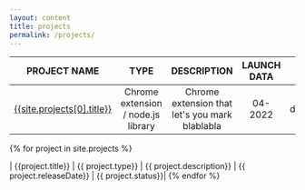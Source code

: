 ```yaml
---
layout: content
title: projects
permalink: /projects/
---
```


| PROJECT NAME  | TYPE | DESCRIPTION | LAUNCH DATA | CURRENT STATUS | 
| :----: | :----: | :----: | :----: | :----: | 
| [{{site.projects[0].title}}]({{site.projects[0].url}}) | Chrome extension / node.js library | Chrome extension that let's you mark blablabla | 04-2022 | development |

{% for project in site.projects %}
<!-- [{{project.title}}]({{project.url}}) -->
| {{project.title}} | {{ project.type}} | {{ project.description}} | {{ project.releaseDate}} | {{ project.status}}|
{% endfor %}

